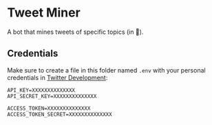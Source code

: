 # Tweet Miner

A bot that mines tweets of specific topics (in :construction:).


## Credentials

Make sure to create a file in this folder named ```.env``` with your personal credentials in [Twitter Development](https://developer.twitter.com/): 

```
API_KEY=XXXXXXXXXXXXXX
API_SECRET_KEY=XXXXXXXXXXXXXX

ACCESS_TOKEN=XXXXXXXXXXXXXX
ACCESS_TOKEN_SECRET=XXXXXXXXXXXXXX
```

